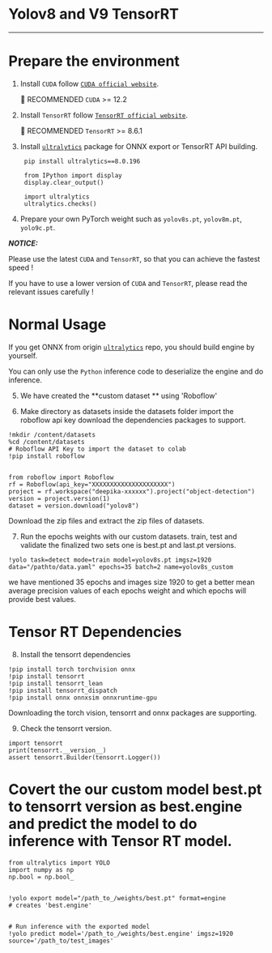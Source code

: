 # Yolov8 and V9 TensorRT
---


# Prepare the environment

1. Install `CUDA` follow [`CUDA official website`](https://docs.nvidia.com/cuda/cuda-installation-guide-linux/index.html#download-the-nvidia-cuda-toolkit).

   🚀 RECOMMENDED `CUDA` >= 12.2

2. Install `TensorRT` follow [`TensorRT official website`](https://developer.nvidia.com/nvidia-tensorrt-8x-download).

   🚀 RECOMMENDED `TensorRT` >= 8.6.1

3. Install [`ultralytics`](https://github.com/ultralytics/ultralytics) package for ONNX export or TensorRT API building.

   ``` shell
    pip install ultralytics==8.0.196

    from IPython import display
    display.clear_output()

    import ultralytics
    ultralytics.checks()

   ```
4. Prepare your own PyTorch weight such as `yolov8s.pt`, `yolov8m.pt`, `yolo9c.pt`.

***NOTICE:***

Please use the latest `CUDA` and `TensorRT`, so that you can achieve the fastest speed !

If you have to use a lower version of `CUDA` and `TensorRT`, please read the relevant issues carefully !

# Normal Usage

If you get ONNX from origin [`ultralytics`](https://github.com/ultralytics/ultralytics) repo, you should build engine by yourself.

You can only use the `Python` inference code to deserialize the engine and do inference.

5. We have created the **custom dataset ** using 'Roboflow'

6. Make directory as datasets inside the datasets folder import the roboflow api key download the dependencies packages to support.
 ``` shell  
 !mkdir /content/datasets
 %cd /content/datasets
 # Roboflow API Key to import the dataset to colab
 !pip install roboflow


 from roboflow import Roboflow
 rf = Roboflow(api_key="XXXXXXXXXXXXXXXXXXXXX")
 project = rf.workspace("deepika-xxxxxx").project("object-detection")
 version = project.version(1)
 dataset = version.download("yolov8")
 ```
Download the zip files and extract the zip files of datasets.

7. Run the epochs weights with our custom datasets. train, test and validate the finalized two sets one is best.pt and last.pt versions.
``` shell
!yolo task=detect mode=train model=yolov8s.pt imgsz=1920 data="/pathto/data.yaml" epochs=35 batch=2 name=yolov8s_custom
```
we have mentioned 35 epochs and images size 1920 to get a better mean average precision values of each epochs weight and which epochs will provide best values.

# Tensor RT Dependencies
8. Install the tensorrt dependencies 
``` shell
!pip install torch torchvision onnx
!pip install tensorrt
!pip install tensorrt_lean
!pip install tensorrt_dispatch
!pip install onnx onnxsim onnxruntime-gpu
```
Downloading the torch vision, tensorrt and onnx packages are supporting.

9. Check the tensorrt version.
``` shell
import tensorrt
print(tensorrt.__version__)
assert tensorrt.Builder(tensorrt.Logger())
```
#
# Covert the our custom model best.pt to tensorrt version as best.engine and predict the model to do inference with Tensor RT model.
``` shell
from ultralytics import YOLO
import numpy as np
np.bool = np.bool_


!yolo export model="/path_to_/weights/best.pt" format=engine
# creates 'best.engine'


# Run inference with the exported model
!yolo predict model='/path_to_/weights/best.engine' imgsz=1920 source='/path_to/test_images'
```





